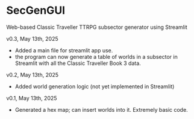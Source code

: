 # SecGenGUI
Web-based Classic Traveller TTRPG subsector generator using Streamlit

v0.3, May 13th, 2025
- Added a main file for streamlit app use.
- the program can now generate a table of worlds in a subsector in Streamlit with all the Classic Traveller Book 3 data.

v0.2, May 13th, 2025
- Added world generation logic (not yet implemented in Streamlit)

v0.1, May 13th, 2025
- Generated a hex map; can insert worlds into it. Extremely basic code.

